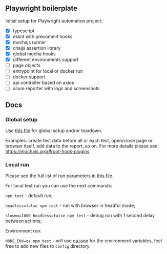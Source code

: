 ## Playwright boilerplate

Initial setup for Playwright automation project:

-   [x] typescript
-   [x] eslint with precommit hooks
-   [x] mochajs runner
-   [x] chaijs assertion library
-   [x] global mocha hooks
-   [x] different environments support
-   [ ] page objects
-   [ ] entrypoint for local or docker run
-   [ ] docker support
-   [ ] api controller based on axios
-   [ ] allure reporter with logs and screenshots

## Docs

### Global setup

Use [this file](./src/mocha-hooks.ts) for global setup and/or teardown.

Examples: create test data before all or each test, open/close page or browser itself, add data to the report, so on.
For more details please see: https://mochajs.org/#root-hook-plugins

### Local run

Please see the full list of run parameters [in this file](./src/run-parameters.ts).

For local test run you can use the next commands:

`npm test` - default run;

`headless=false npm test` - run with browser in headful mode;

`slowmo=1000 headless=false npm test` - debug run with 1 second delay between actions;

Environment run:

`NODE_ENV=qa npm test` - will use [qa.json](./config/qa.json) for the environment variables, feel free to add new files to `config` directory.
